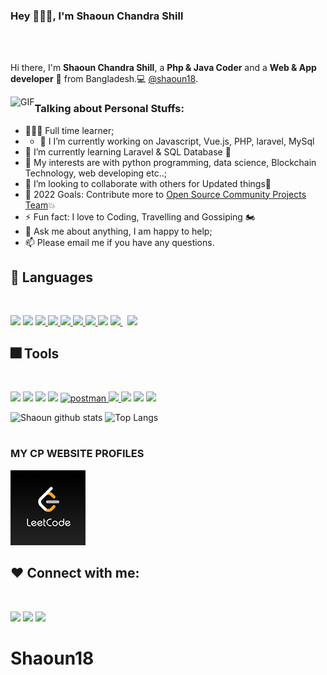 <!-- **shaoun18/shaoun18** is a ✨ _special_ ✨ repository because its `README.md` (this file) appears on your GitHub profile.  -->
### Hey 👋👋👋, I'm Shaoun Chandra Shill

<br />
<br />

Hi there, I'm **Shaoun Chandra Shill**, a **Php & Java Coder** and a **Web & App developer** 🚀 from Bangladesh.💻 [@shaoun18](https://github.com/shaoun18).

  <img align="left" alt="GIF" src="https://i.pinimg.com/originals/e4/26/70/e426702edf874b181aced1e2fa5c6cde.gif" />

### Talking about Personal Stuffs:

- 👨🏽‍💻 Full time learner; 
- - 🔭 I I’m currently working on Javascript, Vue.js, PHP, laravel, MySql
- 🌱 I’m currently learning Laravel & SQL Database  🤣
- 🤔 My interests are with python programming, data science, Blockchain Technology, web developing etc..;
- 👯 I’m looking to collaborate with others for Updated things🎈
- 🥅 2022 Goals: Contribute more to [Open Source Community Projects Team](https://github.com/Open-Source-Project-Team)💥
- ⚡ Fun fact: I love to Coding, Travelling and Gossiping 🏍
- 💬 Ask me about anything, I am happy to help;
- 📫 Please email me if you have any questions.


## 🚀 Languages
<br>

<p align="left"> 
    <img src="https://img.icons8.com/color/48/000000/c-programming.png"/>
    <img src="https://img.icons8.com/color/48/undefined/c-plus-plus-logo.png"/>
    <a href="https://www.w3.org/html/" target="_blank"> <img src="https://img.icons8.com/color/48/000000/html-5.png"/> </a> 
    <a href="https://www.w3schools.com/css/" target="_blank"> <img src="https://img.icons8.com/color/48/000000/css3.png"/> </a> 
    <a href="https://getbootstrap.com" target="_blank"> <img src="https://img.icons8.com/color/48/000000/bootstrap.png"/> </a> 
    <a href="https://developer.mozilla.org/en-US/docs/Web/JavaScript" target="_blank"> <img src="https://img.icons8.com/color/48/000000/javascript.png"/> </a> 
    <a href="https://reactjs.org/" target="_blank"> <img src="https://img.icons8.com/color/48/000000/react-native.png"/> </a>
    <img src="https://img.icons8.com/offices/40/000000/php-logo.png"/>
    <a style="padding-right:8px;" href="https://laravel.org" target="_blank"> <img src="https://img.icons8.com/fluency/48/undefined/laravel.png"/> </a>
    <a style="padding-right:8px;" href="https://www.mysql.com/" target="_blank"> <img src="https://img.icons8.com/fluent/50/000000/mysql-logo.png"/> </a>
</p>

## 🎆 Tools
<br>

<p align="left"> 
    <img src="https://img.icons8.com/color/48/000000/visual-studio-code-2019.png"/>
    <img src="https://img.icons8.com/fluent/48/4a90e2/sublime-text.png"/>
    <img src="https://img.icons8.com/color/48/000000/sass.png"/>
    <img src="https://img.icons8.com/color/48/4a90e2/npm.png"/>
    <a href="https://postman.com" target="_blank"> <img src="https://www.vectorlogo.zone/logos/getpostman/getpostman-icon.svg" alt="postman" width="45" height="45"/> </a> 
    <a href="https://git-scm.com/" target="_blank"> <img src="https://img.icons8.com/color/48/000000/git.png"/> </a>
    <img src="https://img.icons8.com/color/48/4a90e2/figma--v2.png"/>
    <img src="https://img.icons8.com/color/48/4a90e2/adobe-xd--v2.png"/>
    <img src="https://img.icons8.com/fluent/48/4a90e2/adobe-photoshop.png"/>
</p>


![Shaoun github stats](https://github-readme-stats.vercel.app/api?username=shaoun18&show_icons=true&theme=tokyonight&count_private=true)
![Top Langs](https://github-readme-stats.vercel.app/api/top-langs/?username=shaoun18&layout=compact)

#
### MY CP WEBSITE PROFILES
[![LeetCode](icons/leetcode.png)](https://leetcode.com/Shaoun20/)
<!--[![Web](icons/web.png)](https://programmershaoun.com)-->


  ## ❤ Connect with me:
<br>
<p align="left>
    <a href="https://www.linkedin.com/in/shaoun-chandra-shill-56233b165/"><img src="https://img.icons8.com/color/48/4a90e2/linkedin.png"/></a>
    <a href="https://twitter.com/shaoun_shill"><img src="https://img.icons8.com/color/48/4a90e2/twitter--v2.png"/></a>
    <a href="https://www.instagram.com/shaounchandrashill/?hl=en"><img src="https://img.icons8.com/color/48/4a90e2/instagram-new--v2.png"/></a>
</p>
                                                                                                

# Shaoun18

<!--
<a href="#"><img width="100%" src="https://i.imgur.com/iXuL1HG.png" height="175px"/></a>

<h1 align="center">Hi there<img src="https://raw.githubusercontent.com/MartinHeinz/MartinHeinz/master/wave.gif" width="30px" height="30px">, I'm Muhammad Asif</h1>
<h3 align="center">I'm a Passionate Web Developer, Fast Learner & Traveller!!</h3>


## 🎡 My Github Streak 
<br>

<p align="left">
    <a href="https://github.com/Mohammad-Asif-Web/github-readme-streak-stats">
        <img title="🔥 Get streak stats for your profile at git.io/streak-stats" alt="Muhammad Asif's Streak" src="https://github-readme-streak-stats.herokuapp.com/?user=Mohammad-Asif-Web&theme=black-ice&hide_border=true&stroke=0000&background=060A0CD0"/>
    </a>
</p>

                                                                                                    
                                                                                                    
### Languages and Tools:

![php](https://img.shields.io/badge/-php-orange)
![Python](https://img.shields.io/badge/Python-3776AB?style=flat-square&logo=Python&logoColor=white)
![JavaScript](https://img.shields.io/badge/JavaScript-F7DF1E?style=flat-square&logo=JavaScript&logoColor=white)
![Visual Studio Code](https://img.shields.io/badge/Visual_Studio_Code-007ACC?style=flat-square&logo=Visual-Studio-Code&logoColor=white)
                                                                                                    
                                                                                                    <a href="https://www.facebook.com/shaounchandrashill">
  <img align="left" alt="Shaoun facebook" width="22px" src="https://cdn.jsdelivr.net/npm/simple-icons@v3/icons/facebook.svg" />
</a>                                                                                                                        

## 📊 My Github Stats

  <br/>
    <a href="https://github.com/Mohammad-Asif-Web/github-readme-stats"><img alt="Subham Raoniar's Github Stats" src="https://github-readme-stats.vercel.app/api?username=Mohammad-Asif-Web&show_icons=true&count_private=true&theme=react&hide_border=true&bg_color=0D1117" /></a>
    
  <a href="https://github.com/Mohammad-Asif-Web/github-readme-stats"><img alt="Subham Raoniar's Top Languages" src="https://github-readme-stats.vercel.app/api/top-langs/?username=Mohammad-Asif-Web&langs_count=8&count_private=true&layout=compact&theme=react&hide_border=true&bg_color=0D1117" /></a>
  <br/>
  <b>Note:</b> Top languages is only a metric of the languages my public code consists of and doesn't reflect experience or skill level.
  <br>

    <a href="https://codepen.io/CODER_ASIF"><img src="https://img.icons8.com/ios/50/4a90e2/codepen.png"/></a>
        <a href="http://www.muhammadasif10.blogspot.com/"><img src="https://img.icons8.com/color/50/4a90e2/internet--v2.png"/></a>

## ❤ Views and Followers
<a href="https://github.com/shaoun18-Web/github-profile-views-counter">
    <img src="https://komarev.com/ghpvc/?username=shaoun18"
</a>
<a href="https://github.com/shaoun18-Web?tab=followers"><img src="https://img.shields.io/github/followers/shaoun18-Web?label=Followers&style=social" alt="GitHub Badge"></a>

<br><br>
You can  <a href="https://www.buymeacoffee.com/muhammadasif10" target="_blank"><img src="https://cdn.buymeacoffee.com/buttons/v2/default-black.png" alt="Buy Me A Coffee" style="height: 50px !important;width: 200px !important;" ></a>
-->
